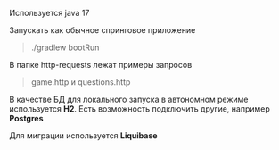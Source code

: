 Используется java 17

Запускать как обычное спринговое приложение
> ./gradlew bootRun

В папке http-requests лежат примеры запросов
> game.http и questions.http

В качестве БД для локального запуска в автономном режиме используется **H2**.
Есть возможность подключить другие, например **Postgres**

Для миграции используется **Liquibase**
